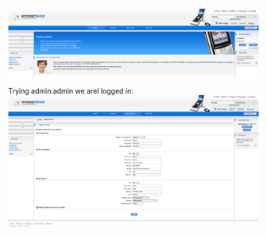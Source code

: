 ![](../attachment/8fc4ee104bd46b7486859c8c543382b0.png)

Trying admin:admin we arel logged in:
![](../attachment/863b0cf626675bec32aebe9345fa0b64.png)